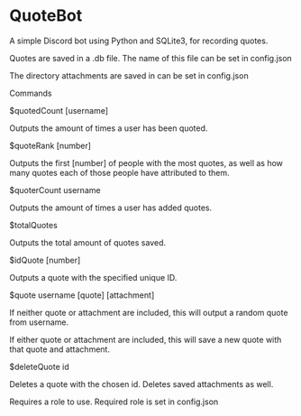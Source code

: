 # QuoteBot
A simple Discord bot using Python and SQLite3, for recording quotes.

Quotes are saved in a .db file. The name of this file can be set in config.json

The directory attachments are saved in can be set in config.json


Commands

$quotedCount [username]

Outputs the amount of times a user has been quoted.

$quoteRank [number]

Outputs the first [number] of people with the most quotes, as well as how many quotes each of those people have attributed to them.

$quoterCount username


Outputs the amount of times a user has added quotes.


$totalQuotes

Outputs the total amount of quotes saved.


$idQuote [number]

Outputs a quote with the specified unique ID.


$quote username [quote] [attachment]

If neither quote or attachment are included, this will output a random quote from username.

If either quote or attachment are included, this will save a new quote with that quote and attachment.

$deleteQuote id

Deletes a quote with the chosen id. Deletes saved attachments as well.

Requires a role to use. Required role is set in config.json
